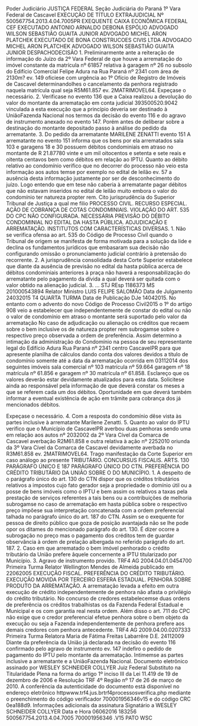 Poder Judiciário JUSTIÇA FEDERAL Seção Judiciária do Paraná 1º Vara Federal de Cascavel EXECUÇÃO DE TÍTULO EXTRAJUDICIAL Nº 500567754.2013.4.04.7005PR EXEQUENTE CAIXA ECONÔMICA FEDERAL CEF EXECUTADO ANTONIO ARNALDO DEBONA ESPÓLIO ADVOGADO WILSON SEBASTIÃO GUAITA JUNIOR ADVOGADO MICHEL ARON PLATCHEK EXECUTADO DE BONA CONSTRUCOES CIVIS LTDA ADVOGADO MICHEL ARON PLATCHEK ADVOGADO WILSON SEBASTIÃO GUAITA JUNIOR DESPACHODECISÃO 1. Preliminarmente ante a reiteração de informação do Juízo da 2º Vara Federal de que houve a arrematação do imóvel constante da matrícula nº 61857 relativa à garagem nº 26 no subsolo do Edifício Comercial Felipe Adura na Rua Paraná nº 2341 com área de 2130m? ev. 149 oficiese com urgência ao 1º Ofício de Registro de Imóveis de Cascavel determinandolhes o cancelamento da penhora registrado naquela matrícula qual seja R5M61.857 ev. 2MATRIMOVEL64. Expeçase o necessário. 2. Verificase no evento 136 que a Caixa realizou a devolução do valor do montante da arrematação em conta judicial 393500520.9042 vinculada a esta execução que a princípio deveria ser destinado à UniãoFazenda Nacional nos termos da decisão do evento 116 e do agravo de instrumento anexado no evento 147. Porém antes de deliberar sobre a destinação do montante depositado passo à análise do pedido da arrematante. 3. Do pedido da arrematante MARILENE ZENATTI evento 151 A arrematante no evento 151 informa que os bens por ela arrematados sala 103 e garagens 18 e 30 possuem débitos condominiais em atraso no montante de R 21.87780 vinte e um mil oitocentos e setenta e sete reais e oitenta centavos bem como débitos em relação ao IPTU. Quanto ao débito relativo ao condomínio verifico que no decorrer do processo não veio esta informação aos autos temse por exemplo no edital de leilão ev. 57 a ausência desta informação justamente por ser de desconhecimento do juízo. Logo entendo que em tese não caberia à arrematante pagar débitos que não estavam inseridos no edital de leilão muito embora o valor do condomínio ter natureza propter rem. Cito jurisprudência do Superior Tribunal de Justiça a qual me filio PROCESSO CIVIL. RECURSO ESPECIAL. AÇÃO DE COBRANÇA DE COTAS CONDOMINIAIS. VIOLAÇÃO DO ART. 535 DO CPC NÃO CONFIGURADA. NECESSÁRIA PREVISÃO DO DÉBITO CONDOMINIAL NO EDITAL DA HASTA PÚBLICA. ADJUDICAÇÃO E ARREMATAÇÃO. INSTITUTOS COM CARACTERÍSTICAS DIVERSAS. 1. Não se verifica ofensa ao art. 535 do Código de Processo Civil quando o Tribunal de origem se manifesta de forma motivada para a solução da lide e declina os fundamentos jurídicos que embasaram sua decisão não configurando omissão o pronunciamento judicial contrário à pretensão do recorrente. 2. A jurisprudência consolidada desta Corte Superior estabelece que diante da ausência de previsão no edital da hasta pública acerca de débitos condominiais anteriores à praça não haverá a responsabilização do arrematante pelo pagamento da dívida a qual deverá ser quitada com o valor obtido na alienação judicial. 3. ... STJ REsp 1186373 MS 201000543894 Relator Ministro LUIS FELIPE SALOMÃO Data de Julgamento 24032015 T4 QUARTA TURMA Data de Publicação DJe 14042015. No entanto com o advento do novo Código de Processo Civil2015 o 1º do artigo 908 veio a estabelecer que independentemente de constar do edital ou não o valor de condomínio em atraso o montante será suportado pelo valor da arrematação No caso de adjudicação ou alienação os créditos que recaem sobre o bem inclusive os de natureza propter rem subrogamse sobre o respectivo preço observada a ordem de preferência. Assim determino a intimação da administração do Condomínio na pessoa de seu representante legal do Edifício Adura Rua Paraná nº 2341 centro CascavelPR para que apresente planilha de cálculos dando conta dos valores devidos a título de condomínio somente até a data da arrematação ocorrida em 03112014 dos seguintes imóveis sala comercial nº 103 matrícula nº 59.664 garagem nº 18 matrícula nº 61.856 e garagem nº 30 matrícula nº 61.858. Esclareço que os valores deverão estar devidamente atualizados para esta data. Solicitese ainda ao responsável pela informação de que deverá constar os meses a que se referem cada um dos débitos. Oportunidade em que deverá também informar a eventual existência de ação em trâmite para cobrança dos já mencionados débitos.

Expeçase o necessário. 4. Com a resposta do condomínio dêse vista às partes inclusive à arrematante Marilene Zenatti. 5. Quanto ao valor do IPTU verifico que o Município de CascavelPR averbou duas penhoras sendo uma em relação aos autos nº 2032002 da 2º Vara Cível da Comarca de Cascavel averbação R2M61.858 e outra relativa à ação nº 2252010 oriunda da 3º Vara Cível da Comarca de Cascavel devidamente averbada no R3M61.858 ev. 2MATRIMOVEL64. Trago manifestação da Corte Superior em caso análogo ao presente TRIBUTÁRIO. CONCURSUS FISCALIS. ARTS. 130 PARÁGRAFO ÚNICO E 187 PARÁGRAFO ÚNICO DO CTN. PREFERÊNCIA DO CRÉDITO TRIBUTÁRIO DA UNIÃO SOBRE O DO MUNICÍPIO. 1. A despeito de o parágrafo único do art. 130 do CTN dispor que os créditos tributários relativos a impostos cujo fato gerador seja a propriedade o domínio útil ou a posse de bens imóveis como o IPTU e bem assim os relativos a taxas pela prestação de serviços referentes a tais bens ou a contribuições de melhoria subrogamse no caso de arrematação em hasta pública sobre o respectivo preço impõese sua interpretação concatenada com a ordem preferencial talhada no parágrafo único do art. 187 do CTN. Assim se o exequente for pessoa de direito público que goza de posição avantajada não se lhe pode opor os ditames do mencionado parágrafo do art. 130. É dizer ocorre a subrogação no preço mas o pagamento dos créditos tem de guardar observância à ordem de prelação albergada no referido parágrafo do art. 187. 2. Caso em que arrematado o bem imóvel penhorado o crédito tributário da União prefere âquele concernente a IPTU titularizado por Município. 3. Agravo de instrumento provido. TRF4 AG 2004.04.01.0454700 Primeira Turma Relator Wellington Mendes de Almeida publicado em 22062005 EXECUÇÃO FISCAL. PREFERÊNCIA DO CRÉDITO TRIBUTÁRIO. EXECUÇÃO MOVIDA POR TERCEIRO ESFERA ESTADUAL. PENHORA SOBRE PRODUTO DA ARREMATAÇÃO. A arrematação levada a efeito em outra execução de crédito independentemente de penhora não afasta o privilégio do crédito tributário. No concurso de credores estabelecemse duas ordens de preferência os créditos trabalhistas os da Fazenda Federal Estadual e Municipal e os com garantia real nesta ordem. Além disso o art. 711 do CPC não exige que o credor preferencial efetue penhora sobre o bem objeto da execução ou seja a Fazenda independentemente de penhora prefere aos demais credores com penhora antecedente. TRF4 AG 2009.04.00.0207333 Primeira Turma Relatora Maria de Fátima Freitas Labarrêre D.E. 24112009 Diante da preferência da União já declarada na decisão do evento 116 confirmado pelo agravo de instrumento ev. 147 indefiro o pedido de pagamento do IPTU pelo montante da arrematação. Intimemse as partes inclusive a arrematante e a UniãoFazenda Nacional. Documento eletrônico assinado por WESLEY SCHNEIDER COLLYER Juiz Federal Substituto na Titularidade Plena na forma do artigo 1º inciso III da Lei 11.419 de 19 de dezembro de 2006 e Resolução TRF 4º Região nº 17 de 26 de março de 2010. A conferência da autenticidade do documento está disponível no endereço eletrônico httpwww.trf4.jus.brtrf4processosverifica.php mediante o preenchimento do código verificador 700001956346v15 e do código CRC 0ea188d9. Informações adicionais da assinatura Signatário a WESLEY SCHNEIDER COLLYER Data e Hora 06062016 183256 500567754.2013.4.04.7005 700001956346 .V15 PATO WSC

